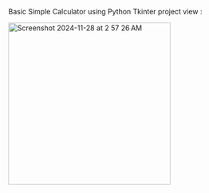 Basic Simple Calculator using Python Tkinter 
project view :

<img width="325" alt="Screenshot 2024-11-28 at 2 57 26 AM" src="https://github.com/user-attachments/assets/e390ec35-9b79-44c4-9a16-73f4bfd3d48d">

